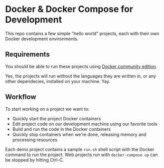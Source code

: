 # Docker & Docker Compose for Development

This repo contains a few simple "hello world" projects, each with their own Docker development environments.

## Requirements

You should be able to run these projects using [Docker community edition](https://store.docker.com/search?type=edition&offering=community).

Yes, the projects will run without the languages they are written in, or any other dependecies, installed on your machine. Yay.

## Workflow

To start working on a project we want to:

* Quickly start the project Docker containers
* Edit project code on our development machine using our favorite tools
* Build and run the code in the Docker containers
* Quickly stop containers when we're done, releasing memory and processing resources

Each demo project contains a sample `run.sh` shell script with the Docker command to run the project. Web projects run with `docker-compose up` can be stopped by hitting Ctrl-C.
